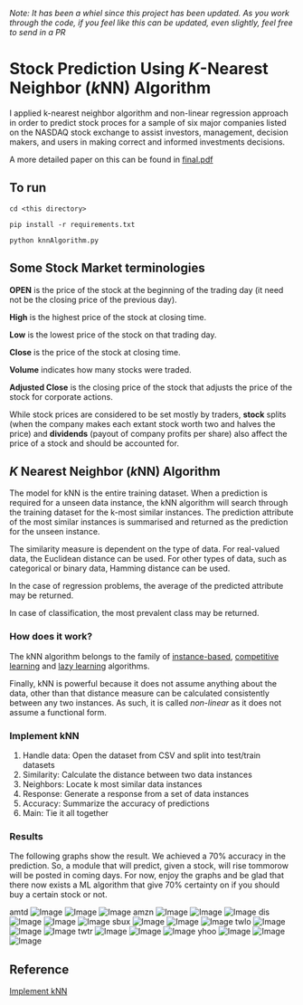 _Note: It has been a whiel since this project has been updated. As you work through the code, if you feel like this can be updated, even slightly, feel free to send in a PR_

# Stock Prediction Using *K*-Nearest Neighbor (*k*NN) Algorithm

I applied k-nearest neighbor algorithm and non-linear regression approach in
order to predict stock proces for a sample of six major companies listed on the
NASDAQ stock exchange to assist investors, management, decision makers, and
users in making correct and informed investments decisions.

A more detailed paper on this can be found in
[final.pdf](files/alldeliverables/final.pdf)

## To run
```
cd <this directory>

pip install -r requirements.txt

python knnAlgorithm.py
```

## Some Stock Market terminologies

**OPEN** is the price of the stock at the beginning of the trading day (it 
need not be the closing price of the previous day).

**High** is the highest price of the stock at closing time.

**Low** is the lowest price of the stock on that trading day.

**Close** is the price of the stock at closing time.

**Volume** indicates how many stocks were traded.

**Adjusted Close** is the closing price of the stock that adjusts the price of 
the stock for corporate actions.

While stock prices are considered to be set mostly by traders, **stock** splits
(when the company makes each extant stock worth two and halves the price) and
**dividends** (payout of company profits per share) also affect the price of a 
stock and should be accounted for.

## *K* Nearest Neighbor (*k*NN) Algorithm

The model for kNN is the entire training dataset. When a prediction is required
for a unseen data instance, the kNN algorithm will search through the training 
dataset for the k-most similar instances. The prediction attribute of the most 
similar instances is summarised and returned as the prediction for the unseen
instance.

The similarity measure is dependent on the type of data. For real-valued data, 
the Euclidean distance can be used. For other types of data, such as categorical
or binary data, Hamming distance can be used.

In the case of regression problems, the average of the predicted attribute may 
be returned.

In case of classification, the most prevalent class may be returned.

### How does it work?
The kNN algorithm belongs to the family of
[instance-based](https://en.wikipedia.org/wiki/Instance-based_learning "In
machine learning, instance-based learning, sometimes called memory-based
learning, is a family of learning algorithms that, instead of performing
explicit generalization, compares new problem instances with instances seen in
training, which have been stored in memory."), [competitive
learning](https://en.wikipedia.org/wiki/Competitive_learning "Competitive
learning is a form of unsupervised learning in artificial neural networks, in
which nodes compete for the right to respond to a subset of the input data. A
variant of Hebbian learning, competitive learning works by increasing the
specialization of each node in the network.")
and [lazy learning](https://en.wikipedia.org/wiki/Lazy_learning "lazy learning
is a learning method in which generalization beyond the training data is
delayed until a query is made to the system, as opposed to in eager learning,
where the system tries to generalize the training data before receiving
queries.") algorithms.

Finally, kNN is powerful because it does not assume anything about the data,
other than that distance measure can be calculated consistently between any two 
instances. As such, it is called *non-linear* as it does not assume a 
functional form.

### Implement kNN
1. Handle data: Open the dataset from CSV and split into test/train datasets
2. Similarity: Calculate the distance between two data instances
3. Neighbors: Locate k most similar data instances
4. Response: Generate a response from a set of data instances
5. Accuracy: Summarize the accuracy of predictions
6. Main: Tie it all together


### Results

The following graphs show the result. We achieved a 70% accuracy in the
prediction. So, a module that will predict, given a stock, will rise tommorow 
will be posted in coming days. For now, enjoy the graphs and be glad that there
now exists a ML algorithm that give 70% certainty on if you should buy a certain 
stock or not.

amtd
![Image](files/images/amtd.png) ![Image](files/images/amtdprediction.png) ![Image](files/images/amtdzoomed.png)
amzn
![Image](files/images/amzn.png) ![Image](files/images/amznprediction.png) ![Image](files/images/amznzoomed.png)
dis
![Image](files/images/dis.png) ![Image](files/images/disprediction.png) ![Image](files/images/diszoomed.png)
sbux
![Image](files/images/sbux.png) ![Image](files/images/sbuxprediction.png) ![Image](files/images/sbuxzoomed.png)
twlo
![Image](files/images/twlo.png) ![Image](files/images/twloprediction.png) ![Image](files/images/twlozoomed.png)
twtr
![Image](files/images/twtr.png) ![Image](files/images/twtrprediction.png) ![Image](files/images/twtrzoomed.png)
yhoo
![Image](files/images/yhoo.png) ![Image](files/images/yhooprediction.png) ![Image](files/images/yhoozoomed.png)

## Reference
[Implement
kNN](http://machinelearningmastery.com/tutorial-to-implement-k-nearest-neighbors-in-python-from-scratch/)



